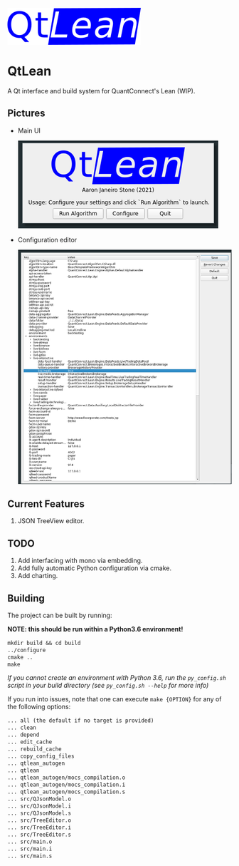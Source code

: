![logo](src/assets/logo.png)

# QtLean

A Qt interface and build system for QuantConnect's Lean (WIP).

Pictures
--------

- Main UI

  ![ui](images/mainui.png)


- Configuration editor
  
  ![config](images/config.png)

Current Features
-----------------

1. JSON TreeView editor.

TODO
----

1. Add interfacing with mono via embedding.
2. Add fully automatic Python configuration via cmake.
3. Add charting.

Building
--------
The project can be built by running:

**NOTE: this should be run within a Python3.6 environment!**
```shell
mkdir build && cd build
../configure
cmake ..
make

```
_If you cannot create an environment with Python 3.6, run the `py_config.sh` script in your build directory (see `py_config.sh --help` for more info)_


If you run into issues, note that one can execute `make {OPTION}` for any of the following options:

````
... all (the default if no target is provided)
... clean
... depend
... edit_cache
... rebuild_cache
... copy_config_files
... qtlean_autogen
... qtlean
... qtlean_autogen/mocs_compilation.o
... qtlean_autogen/mocs_compilation.i
... qtlean_autogen/mocs_compilation.s
... src/QJsonModel.o
... src/QJsonModel.i
... src/QJsonModel.s
... src/TreeEditor.o
... src/TreeEditor.i
... src/TreeEditor.s
... src/main.o
... src/main.i
... src/main.s
````
